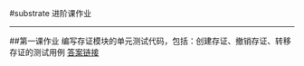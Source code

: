 #substrate 进阶课作业
***
##第一课作业
编写存证模块的单元测试代码，包括：创建存证、撤销存证、转移存证的测试用例
[答案链接](https://github.com/cole8401/substrate-advanced/tree/40b199c21ef3c9088e042a5fcff8a055115cca6d/lesson1)

